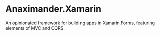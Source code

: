 # Anaximander.Xamarin

An opinionated framework for building apps in Xamarin.Forms, featuring elements of MVC and CQRS.
